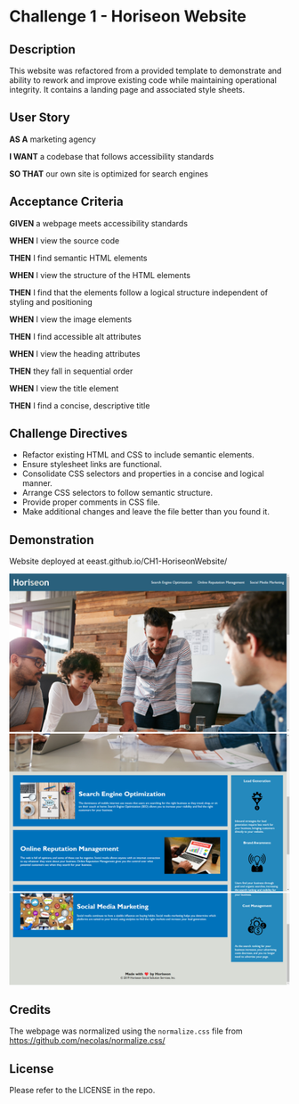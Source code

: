 # Challenge 1 - Horiseon Website

## Description

This website was refactored from a provided template to demonstrate and ability to rework and improve existing code while maintaining operational integrity. It contains a landing page and associated style sheets.

## User Story

**AS A** marketing agency

**I WANT** a codebase that follows accessibility standards

**SO THAT** our own site is optimized for search engines

## Acceptance Criteria

**GIVEN** a webpage meets accessibility standards

**WHEN** I view the source code

**THEN** I find semantic HTML elements

**WHEN** I view the structure of the HTML elements

**THEN** I find that the elements follow a logical structure independent of styling and positioning

**WHEN** I view the image elements

**THEN** I find accessible alt attributes

**WHEN** I view the heading attributes

**THEN** they fall in sequential order

**WHEN** I view the title element

**THEN** I find a concise, descriptive title

## Challenge Directives

* Refactor existing HTML and CSS to include semantic elements.
* Ensure stylesheet links are functional.
* Consolidate CSS selectors and properties in a concise and logical manner.
* Arrange CSS selectors to follow semantic structure.
* Provide proper comments in CSS file.
* Make additional changes and leave the file better than you found it.

## Demonstration

Website deployed at eeast.github.io/CH1-HoriseonWebsite/

![1675984234265](image/README/1675984234265.png)![1675984258935](image/README/1675984258935.png)![1675984286741](image/README/1675984286741.png)

## Credits

The webpage was normalized using the `normalize.css` file from https://github.com/necolas/normalize.css/

## License

Please refer to the LICENSE in the repo.
